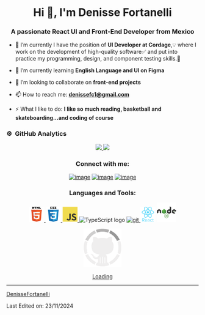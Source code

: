 <h1 align="center">Hi 👋, I'm Denisse Fortanelli</h1>
<h3 align="center">A passionate React UI and Front-End Developer from Mexico</h3>

- 🔭 I’m currently I have the position of **UI Developer at Cordage**,💡 where I work on the development of high-quality software✅ and put into practice my programming, design, and component testing skills.🌟

- 🌱 I’m currently learning **English Language and UI on Figma**

- 👯 I’m looking to collaborate on **front-end projects**

- 📫 How to reach me: **denissefc1@gmail.com**

- ⚡ What I like to do: **I like so much reading, basketball and skateboarding...and coding of course**

### ⚙️ &nbsp;GitHub Analytics

<p align="center">
<a href="https://github.com/AVS1508">
  <img height="180em" src="https://github-readme-stats-eight-theta.vercel.app/api?username=DenisseFortanelli&show_icons=true&theme=algolia&include_all_commits=true&count_private=true"/>
  <img height="180em" src="https://github-readme-stats-eight-theta.vercel.app/api/top-langs/?username=DenisseFortanelli&layout=compact&langs_count=8&theme=algolia"/>
</a>
</p>


<h3 align="center">Connect with me:</h3>
<div align="center">

[![image](https://img.shields.io/badge/LinkedIn-0077B5?style=for-the-badge&logo=linkedin&logoColor=white)](www.linkedin.com/in/denisse-fortanelli-cantero-925313225)
[![image](https://img.shields.io/badge/Instagram-E4405F?style=for-the-badge&logo=instagram&logoColor=white)](https://www.instagram.com/denisse.fortanelli/)
[![image](https://img.shields.io/badge/Gmail-D14836?style=for-the-badge&logo=gmail&logoColor=white)](mailto:denissefc1@gmail.com)
  
</div>

<h3 align="center">Languages and Tools:</h3>

<p align="center"> 
  <a href="https://www.w3.org/html/" target="_blank"> 
    <img src="https://raw.githubusercontent.com/devicons/devicon/master/icons/html5/html5-original-wordmark.svg" alt="html5" width="40" height="40"/> 
  </a>
  <a href="https://www.w3schools.com/css/" target="_blank"> 
    <img src="https://raw.githubusercontent.com/devicons/devicon/master/icons/css3/css3-original-wordmark.svg" alt="css3" width="40" height="40"/> 
  </a> 
  <a href="https://developer.mozilla.org/en-US/docs/Web/JavaScript" target="_blank"> 
    <img src="https://raw.githubusercontent.com/devicons/devicon/master/icons/javascript/javascript-original.svg" alt="javascript" width="40" height="40"/> 
  </a> 
  <img src="https://cdn.jsdelivr.net/gh/devicons/devicon/icons/typescript/typescript-original.svg" width="40" alt="TypeScript logo" />
  <a href="https://git-scm.com/" target="_blank"> 
    <img src="https://www.vectorlogo.zone/logos/git-scm/git-scm-icon.svg" alt="git" width="40" height="40"/> 
  </a>
  <img
      src="https://raw.githubusercontent.com/devicons/devicon/master/icons/react/react-original-wordmark.svg"
      alt="react" width="40" height="40" /> 
  <img height="50" src="https://raw.githubusercontent.com/devicons/devicon/master/icons/nodejs/nodejs-original-wordmark.svg">
  <a href="https://www.figma.com/" target="_blank" rel="noreferrer">
</p>

<div align=center>
        <img src="https://raw.githubusercontent.com/AhmedFathyDev/AhmedFathyDev/main/GitHub.gif" alt="GitHub Octocat Logo" height="100">
        <p>Loading</p>
    </div>

------

[DenisseFortanelli](https://github.com/DenisseFortanelli)

Last Edited on: 23/11/2024
